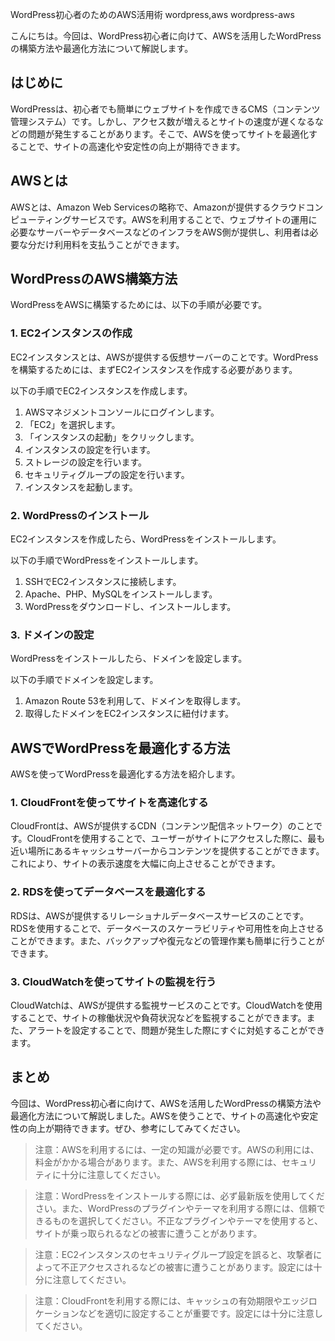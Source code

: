 WordPress初心者のためのAWS活用術
wordpress,aws
wordpress-aws

こんにちは。今回は、WordPress初心者に向けて、AWSを活用したWordPressの構築方法や最適化方法について解説します。

## はじめに

WordPressは、初心者でも簡単にウェブサイトを作成できるCMS（コンテンツ管理システム）です。しかし、アクセス数が増えるとサイトの速度が遅くなるなどの問題が発生することがあります。そこで、AWSを使ってサイトを最適化することで、サイトの高速化や安定性の向上が期待できます。

## AWSとは

AWSとは、Amazon Web Servicesの略称で、Amazonが提供するクラウドコンピューティングサービスです。AWSを利用することで、ウェブサイトの運用に必要なサーバーやデータベースなどのインフラをAWS側が提供し、利用者は必要な分だけ利用料を支払うことができます。

## WordPressのAWS構築方法

WordPressをAWSに構築するためには、以下の手順が必要です。

### 1. EC2インスタンスの作成

EC2インスタンスとは、AWSが提供する仮想サーバーのことです。WordPressを構築するためには、まずEC2インスタンスを作成する必要があります。

以下の手順でEC2インスタンスを作成します。

1. AWSマネジメントコンソールにログインします。
2. 「EC2」を選択します。
3. 「インスタンスの起動」をクリックします。
4. インスタンスの設定を行います。
5. ストレージの設定を行います。
6. セキュリティグループの設定を行います。
7. インスタンスを起動します。

### 2. WordPressのインストール

EC2インスタンスを作成したら、WordPressをインストールします。

以下の手順でWordPressをインストールします。

1. SSHでEC2インスタンスに接続します。
2. Apache、PHP、MySQLをインストールします。
3. WordPressをダウンロードし、インストールします。

### 3. ドメインの設定

WordPressをインストールしたら、ドメインを設定します。

以下の手順でドメインを設定します。

1. Amazon Route 53を利用して、ドメインを取得します。
2. 取得したドメインをEC2インスタンスに紐付けます。

## AWSでWordPressを最適化する方法

AWSを使ってWordPressを最適化する方法を紹介します。

### 1. CloudFrontを使ってサイトを高速化する

CloudFrontは、AWSが提供するCDN（コンテンツ配信ネットワーク）のことです。CloudFrontを使用することで、ユーザーがサイトにアクセスした際に、最も近い場所にあるキャッシュサーバーからコンテンツを提供することができます。これにより、サイトの表示速度を大幅に向上させることができます。

### 2. RDSを使ってデータベースを最適化する

RDSは、AWSが提供するリレーショナルデータベースサービスのことです。RDSを使用することで、データベースのスケーラビリティや可用性を向上させることができます。また、バックアップや復元などの管理作業も簡単に行うことができます。

### 3. CloudWatchを使ってサイトの監視を行う

CloudWatchは、AWSが提供する監視サービスのことです。CloudWatchを使用することで、サイトの稼働状況や負荷状況などを監視することができます。また、アラートを設定することで、問題が発生した際にすぐに対処することができます。

## まとめ

今回は、WordPress初心者に向けて、AWSを活用したWordPressの構築方法や最適化方法について解説しました。AWSを使うことで、サイトの高速化や安定性の向上が期待できます。ぜひ、参考にしてみてください。

>注意：AWSを利用するには、一定の知識が必要です。AWSの利用には、料金がかかる場合があります。また、AWSを利用する際には、セキュリティに十分に注意してください。

>注意：WordPressをインストールする際には、必ず最新版を使用してください。また、WordPressのプラグインやテーマを利用する際には、信頼できるものを選択してください。不正なプラグインやテーマを使用すると、サイトが乗っ取られるなどの被害に遭うことがあります。

>注意：EC2インスタンスのセキュリティグループ設定を誤ると、攻撃者によって不正アクセスされるなどの被害に遭うことがあります。設定には十分に注意してください。

>注意：CloudFrontを利用する際には、キャッシュの有効期限やエッジロケーションなどを適切に設定することが重要です。設定には十分に注意してください。

